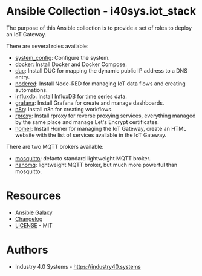 # Ansible Collection - i40sys.iot_stack

The purpose of this Ansible collection is to provide a set of roles to deploy an IoT Gateway.

There are several roles available:
- [system_config](roles/system_config/README.md): Configure the system.
- [docker](roles/docker/README.md): Install Docker and Docker Compose.
- [duc](roles/duc/README.md): Install DUC for mapping the dynamic public IP address to a DNS entry.
- [nodered](roles/nodered/README.md): Install Node-RED for managing IoT data flows and creating automations.
- [influxdb](roles/influxdb/README.md): Install InfluxDB for time series data.
- [grafana](roles/grafana/README.md): Install Grafana for create and manage dashboards.
- [n8n](roles/n8n/README.md): Install n8n for creating workflows.
- [rproxy](roles/rproxy/README.md): Install rproxy for reverse proxying services, everything managed by the same place and manage Let's Encrypt certificates.
- [homer](roles/homer/README.md): Install Homer for managing the IoT Gateway, create an HTML website with the list of services available in the IoT Gateway.

There are two MQTT brokers available:
- [mosquitto](roles/mosquitto/README.md): defacto standard lightweight MQTT broker.
- [nanomq](roles/nanomq/README.md): lightweight MQTT broker, but much more powerful than mosquitto.

# Resources

- [Ansible Galaxy](https://galaxy.ansible.com/i40sys/iot_stack)
- [Changelog](CHANGELOG.md)
- [LICENSE](LICENSE) - MIT

# Authors

- Industry 4.0 Systems - https://industry40.systems
